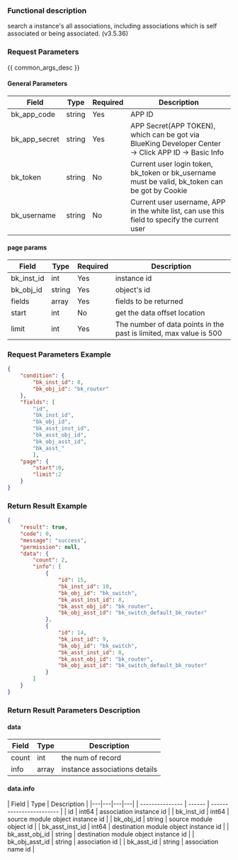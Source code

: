 ### Functional description

search a instance's all associations, including associations which is self associated or being
 associated. (v3.5.36)

### Request Parameters

{{ common_args_desc }}

#### General Parameters

| Field | Type | Required |  Description |
|-----------|------------|--------|------------|
| bk_app_code  |  string    | Yes | APP ID     |
| bk_app_secret|  string    | Yes | APP Secret(APP TOKEN), which can be got via BlueKing Developer Center -&gt; Click APP ID -&gt; Basic Info  |
| bk_token     |  string    | No | Current user login token, bk_token or bk_username must be valid, bk_token can be got by Cookie |
| bk_username  |  string    | No | Current user username, APP in the white list, can use this field to specify the current user |




#### page params

| Field                 |  Type      | Required	   |  Description       | 
|--------|------------|--------|------------|
| bk_inst_id | int    | Yes   | instance id              |
| bk_obj_id  | string | Yes  | object's id                  |
| fields     | array  | Yes  | fields to be returned |
|start|int|No|get the data offset location|
|limit|int|Yes|The number of data points in the past is limited, max value is 500|


### Request Parameters Example

``` json
{
	"condition": {
        "bk_inst_id": 8,
        "bk_obj_id": "bk_router"
    },
    "fields": [
    	"id",
    	"bk_inst_id",
    	"bk_obj_id",
    	"bk_asst_inst_id",
    	"bk_asst_obj_id",
    	"bk_obj_asst_id",
    	"bk_asst_"
    	],
    "page": {
    	"start":0,
    	"limit":2
    }
}
```

### Return Result Example

```json
{
    "result": true,
    "code": 0,
    "message": "success",
    "permission": null,
    "data": {
        "count": 2,
        "info": [
            {
                "id": 15,
                "bk_inst_id": 10,
                "bk_obj_id": "bk_switch",
                "bk_asst_inst_id": 8,
                "bk_asst_obj_id": "bk_router",
                "bk_obj_asst_id": "bk_switch_default_bk_router"
            },
            {
                "id": 14,
                "bk_inst_id": 9,
                "bk_obj_id": "bk_switch",
                "bk_asst_inst_id": 8,
                "bk_asst_obj_id": "bk_router",
                "bk_obj_asst_id": "bk_switch_default_bk_router"
            }
        ]
    }
}
```

### Return Result Parameters Description

#### data
| Field      | Type      | Description      |
|-----------|-----------|-----------|
| count     | int       | the num of record |
| info      | array     | instance associations details |



#### data.info 

| Field       | Type     | Description         |
|---|---|---|---|
| --------------- | ------ | ------------------------ |
| id              | int64  | association instance id                   |
| bk_inst_id      | int64  | source module object instance id             |
| bk_obj_id       | string | source module object id         |
| bk_asst_inst_id | int64  | destination module object instance id       |
| bk_asst_obj_id  | string | destination module object instance id           |
| bk_obj_asst_id  | string | association id |
| bk_asst_id      | string | association name id         |
